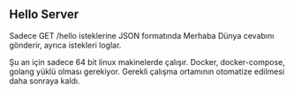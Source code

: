 Hello Server
------------

Sadece GET /hello isteklerine JSON formatında Merhaba Dünya
cevabını gönderir, ayrıca istekleri loglar.

Şu an için sadece 64 bit linux makinelerde çalışır. Docker, docker-compose, golang yüklü olması gerekiyor. Gerekli çalışma ortamının otomatize edilmesi daha sonraya kaldı.


